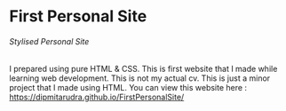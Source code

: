 # First Personal Site
###### Stylised Personal Site
I prepared using pure HTML & CSS. This is first website that I made while learning web development. 
This is not my actual cv. This is just a minor project that I made using HTML. You can view this website here :
https://dipmitarudra.github.io/FirstPersonalSite/
